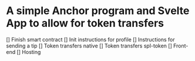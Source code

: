 # A simple Anchor program and Svelte App to allow for token transfers
[] Finish smart contract
[] Init instructions for profile
[] Instructions for sending a tip
[] Token transfers native
[] Token transfers spl-token
[] Front-end
[] Hosting
